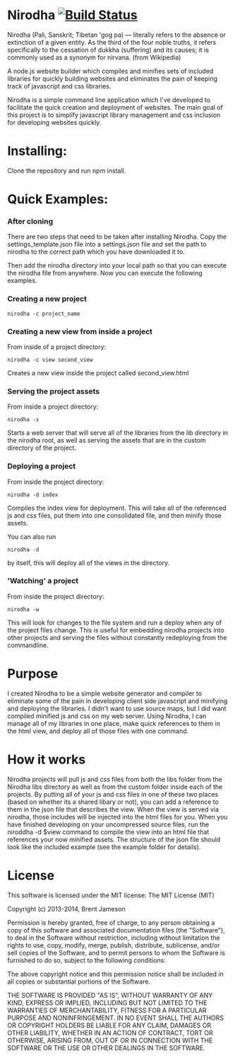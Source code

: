 # Nirodha [![Build Status](https://secure.travis-ci.org/JamesonNetworks/Nirodha.png)](http://travis-ci.org/JamesonNetworks/Nirodha)

Nirodha (Pali, Sanskrit; Tibetan 'gog pa) — literally refers to the absence or extinction of a given entity. As the 
third of the four noble truths, it refers specifically to the cessation of dukkha (suffering) and its causes; it is 
commonly used as a synonym for nirvana. (from Wikipedia)

A node.js website builder which compiles and minifies sets of included libraries for quickly building websites and
eliminates the pain of keeping track of javascript and css libraries.

Nirodha is a simple command line application which I've developed to facilitate the quick creation and deployment
of websites. The main goal of this project is to simplify javascript library management and css inclusion for 
developing websites quickly.

# Installing:

Clone the repository and run npm install.

# Quick Examples:

### After cloning

There are two steps that need to be taken after installing Nirodha. Copy the settings_template.json file into a settings.json file and set the path to nirodha to the correct path which you have downloaded it to. 

Then add the nirodha directory into your local path so that you can execute the nirodha file from anywhere. Now you can execute the following examples.

### Creating a new project

```shell
nirodha -c project_name
```
### Creating a new view from inside a project

From inside of a project directory:
```shell
nirodha -c view second_view
```
Creates a new view inside the project called second_view.html

### Serving the project assets

From inside a project directory:
```shell
nirodha -s
```
Starts a web server that will serve all of the libraries from the lib directory in the nirodha root, as well as
serving the assets that are in the custom directory of the project.

### Deploying a project

From inside the project directory:
```shell
nirodha -d index
```
Compiles the index view for deployment. This will take all of the referenced js and css files, put them into one
consolidated file, and then minify those assets.

You can also run 
```shell
nirodha -d
```
by itself, this will deploy all of the views in the directory.

### 'Watching' a project

From inside the project directory:
```shell
nirodha -w
```
This will look for changes to the file system and run a deploy when any of the project files change. This is useful for embedding nirodha projects into other projects and serving the files without constantly redeploying from the commandline.

# Purpose

I created Nirodha to be a simple website generator and compiler to eliminate some of the pain in developing client
side javascript and minifying and deploying the libraries. I didn't want to use source maps, but I did want compiled
minified js and css on my web server. Using Nirodha, I can manage all of my libraries in one place, make quick 
references to them in the html view, and deploy all of those files with one command.

# How it works

Nirodha projects will pull js and css files from both the libs folder from the Nirodha libs directory as well as 
from the custom folder inside each of the projects. By putting all of your js and css files in one of these two
places (based on whether its a shared libary or not), you can add a reference to them in the json file that describes
the view. When the view is served via nirodha, those includes will be injected into the html files for you. When
you have finished developing on your uncompressed source files, run the niroddha -d $view command to compile the view
into an html file that references your now minified assets. The structure of the json file should look like the 
included example (see the example folder for details). 

# License

This software is licensed under the MIT license:
The MIT License (MIT)

Copyright (c) 2013-2014, Brent Jameson

Permission is hereby granted, free of charge, to any person obtaining a copy
of this software and associated documentation files (the "Software"), to deal
in the Software without restriction, including without limitation the rights
to use, copy, modify, merge, publish, distribute, sublicense, and/or sell
copies of the Software, and to permit persons to whom the Software is
furnished to do so, subject to the following conditions:

The above copyright notice and this permission notice shall be included in
all copies or substantial portions of the Software.

THE SOFTWARE IS PROVIDED "AS IS", WITHOUT WARRANTY OF ANY KIND, EXPRESS OR
IMPLIED, INCLUDING BUT NOT LIMITED TO THE WARRANTIES OF MERCHANTABILITY,
FITNESS FOR A PARTICULAR PURPOSE AND NONINFRINGEMENT. IN NO EVENT SHALL THE
AUTHORS OR COPYRIGHT HOLDERS BE LIABLE FOR ANY CLAIM, DAMAGES OR OTHER
LIABILITY, WHETHER IN AN ACTION OF CONTRACT, TORT OR OTHERWISE, ARISING FROM,
OUT OF OR IN CONNECTION WITH THE SOFTWARE OR THE USE OR OTHER DEALINGS IN
THE SOFTWARE.
